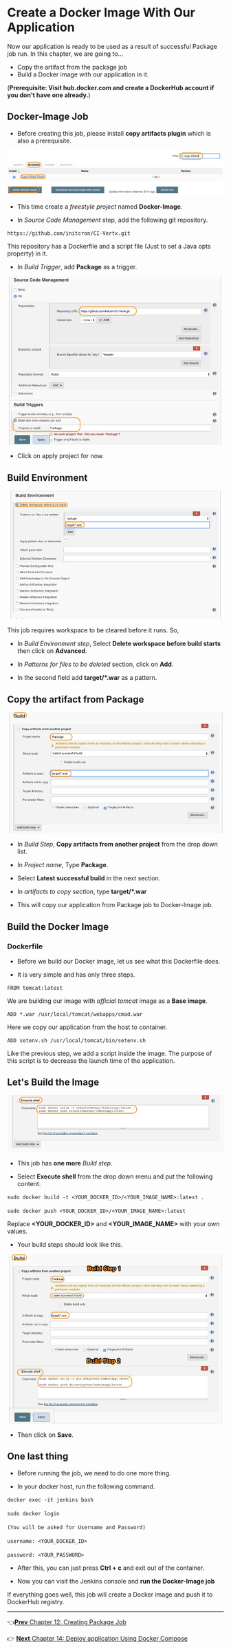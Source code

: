 # Create a Docker Image With Our Application

Now our application is ready to be used as a result of successful Package job run. In this chapter, we are going to...

* Copy the artifact from the package job  
* Build a Docker image with our application in it.

(**Prerequisite: Visit hub.docker.com and create a DockerHub account if you don't have one already.**)

## Docker-Image Job

* Before creating this job, please install **copy artifacts plugin** which is also a prerequisite.

![plugin](images/docker-image/plugin.jpg)

* This time create a *freestyle project* named **Docker-Image**.

* In *Source Code Management* step, add the following git repository.

```
https://github.com/initcron/CI-Vertx.git
```

This repository has a Dockerfile and a script file (Just to set a Java opts property) in it.

* In *Build Trigger*, add **Package** as a trigger.

![repo](images/docker-image/repo.jpg)

* Click on apply project for now.

## Build Environment

![clear](images/docker-image/clear.jpg)

This job requires workspace to be cleared before it runs. So,

* In *Build Environment step*, Select **Delete workspace before build starts** then click on **Advanced**.

* In *Patterns for files to be deleted* section, click on **Add**.

* In the second field add **target/*.war** as a pattern.

## Copy the artifact from Package

![last](images/docker-image/last1.jpg)

* In *Build Step*, **Copy artifacts from another project** from the drop down list.

* In *Project name*, Type **Package**.

* Select **Latest successful build** in the next section.

* In *artifacts to copy section*, type **target/*.war**

* This will copy our application from Package job to Docker-Image job.


## Build the Docker Image

### Dockerfile

* Before we build our Docker image, let us see what this Dockerfile does.

* It is very simple and has only three steps.

```
FROM tomcat:latest
```

We are building our image with *official tomcat* image as a **Base image**.

```
ADD *.war /usr/local/tomcat/webapps/cmad.war
```

Here we copy our application from the host to container.

```
ADD setenv.sh /usr/local/tomcat/bin/setenv.sh
```

Like the previous step, we add a script inside the image. The purpose of this script is to decrease the launch time of the application.


## Let's Build the Image

![last](images/docker-image/last2.jpg)

* This job has **one more** *Build step*.

* Select **Execute shell** from the drop down menu and put the following content.

```
sudo docker build -t <YOUR_DOCKER_ID>/<YOUR_IMAGE_NAME>:latest .

sudo docker push <YOUR_DOCKER_ID>/<YOUR_IMAGE_NAME>:latest
```

Replace **<YOUR_DOCKER_ID>** and **<YOUR_IMAGE_NAME>** with your own values.

* Your build steps should look like this.

![last](images/docker-image/last.jpg)

* Then click on **Save**.



## One last thing

* Before running the job, we need to do one more thing.

* In your docker host, run the following command.

```
docker exec -it jenkins bash

sudo docker login

(You will be asked for Username and Password)

username: <YOUR_DOCKER_ID>

password: <YOUR_PASSWORD>
```

* After this, you can just press **Ctrl + c** and exit out of the container.

* Now you can visit the Jenkins console and **run the Docker-Image job**

If everything goes well, this job will create a Docker image and push it to DockerHub registry.

----
:point_left:[**Prev** Chapter 12: Creating Package  Job](https://github.com/schoolofdevops/learn-jenkins/blob/master/Continuous-Delivery/chapters/120_create_package_job.md)

:point_right: [**Next** Chapter 14: Deploy application Using Docker Compose ](https://github.com/schoolofdevops/learn-jenkins/blob/master/Continuous-Delivery/chapters/140_Deploy_with_Docker_compose.md)
